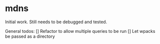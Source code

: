 # mdns
Initial work. Still needs to be debugged and tested.

General todos:
[] Refactor to allow multiple queries to be run
[] Let wpacks be passed as a directory 
